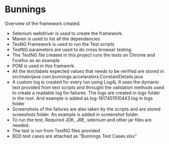 # Bunnings
Overview of the framework created. 
* Selenium webdriver is used to create the framework.
* Maven is used to list all the dependencies
* TesNG Framework is used to run the Test scripts
* TestNG parameters are used to do cross browser testing. 
* The TestNG file created in this project runs the tests on Chrome and Forefox as an example
* POM is used in this framwork.
* All the text/labels expected values that needs to be verified are stored in src/main/java com.bunnings.accelarators.ConstantDetails.java
* A custom log is created for every run using Log4j. It uses the dymanic text provided from text scripts and throught the validation methods used to create a readable log for failures. The logs are created in logs folder in the root. And example is added as log-1617451510443.log in logs folder 
* Screenshots of the failures are also taken by the scripts and are stored screeshots folder. An example is added in screenshot folder.
* To run the test, Required JDK, JRE, selenium and other jar files are needed. 
* The test is run from TestNG files provided
* BDD test cases are attached as "Bunnings Test Cases.xlsx"


